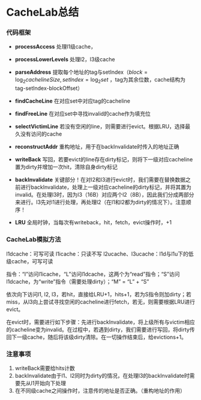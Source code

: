 # CacheLab总结

### 代码框架

- **processAccess** 处理l1级cache，

- **processLowerLevels** 处理l2，l3级cache

- **parseAddress** 提取每个地址的tag与setIndex（$block = \log_{2}{cacheline Size},setIndex = \log_{2}{set}$ ，tag为其余位数，cache结构为tag-setIndex-blockOffset）

- **findCacheLine** 在对应set中对应tag的cacheline
- **findFreeLine** 在对应set中寻找invalid的cache作为填充位
- **selectVictimLine** 若没有空闲的line，则需要进行evict。根据LRU，选择最久没有访问的cache
- **reconstructAddr** 重构地址，用于在backInvalidate时传入的地址正确
- **writeBack** 写回，若要evict的line存在dirty标记，则将下一级对应cacheline置为dirty并增加一次hit，清除自身dirty标记
- **backInvalidate** 关键部分！在对l2和l3进行evict时，我们需要在替换数据之前进行backInvalidate，处理上一级对应cacheline的dirty标记，并将其置为invalid。在处理l3时，因为l3（16B）对应两个l2（8B），因此我们分成两部分来进行。l3先对l1进行处理，再处理l2（在l1和l2都为dirty的情况下）。注意顺序！
- **LRU** 全局时钟，当每次有writeback，hit，fetch，evict操作时，+1

### CacheLab模拟方法

l1dcache：可写可读  l1icache：只读不写 l2ucache、l3ucache：l1d与l1u下的低级cache，可写可读

指令：“I”访问l1icache，“L”访问l1dcache，这两个为“read”指令；“S”访问l1dcache，为“write”指令（需要处理dirty）；“M” = “L” + “S”

依次向下访问l1, l2, l3，若hit，直接给LRU+1，hits+1，若为S指令则加dirty；若miss，从l3向上尝试寻找空闲的cacheline进行fetch，若无，则需要根据LRU进行evict。

在evict时，需要进行如下步骤：先进行backInvalidate，将上级所有与victim相应的cacheline变为invalid。在过程中，若遇到dirty，我们需要进行写回，将dirty传回下一级cache，随后将该级dirty清除。在一切操作结束后，给evictions+1。

### 注意事项

1. writeBack需要给hits计数
2. backInvalidate由于l1、l2同时为dirty的情况，在处理l3的backInvalidate时需要先从l1开始向下处理
3. 在不同级cache之间操作时，注意传的地址是否正确。（重构地址的作用）



